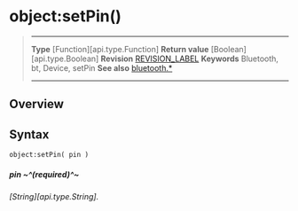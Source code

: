 # object:setPin()

> --------------------- ------------------------------------------------------------------------------------------
> __Type__              [Function][api.type.Function]
> __Return value__      [Boolean][api.type.Boolean]
> __Revision__          [REVISION_LABEL](REVISION_URL)
> __Keywords__          Bluetooth, bt, Device, setPin
> __See also__          [bluetooth.*](/plugin.bluetooth.md)
> --------------------- ------------------------------------------------------------------------------------------

## Overview

## Syntax

	object:setPin( pin )

##### pin ~^(required)^~
_[String][api.type.String]._